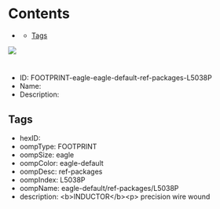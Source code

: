 



Contents
========

* [](#)
	* [Tags](#tags)
  
![][im]
# 

- ID: FOOTPRINT-eagle-eagle-default-ref-packages-L5038P
- Name: 
- Description: 

## Tags

- hexID: 
- oompType: FOOTPRINT
- oompSize: eagle
- oompColor: eagle-default
- oompDesc: ref-packages
- oompIndex: L5038P
- oompName: eagle-default/ref-packages/L5038P
- description: &lt;b&gt;INDUCTOR&lt;/b&gt;&lt;p&gt;&#xD;
precision wire wound



[im]: image.png
